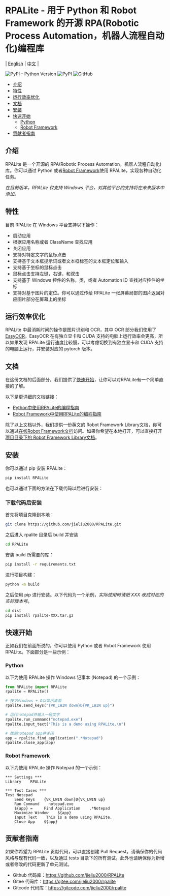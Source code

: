 # RPALite - 用于 Python 和 Robot Framework 的开源 RPA(Robotic Process Automation，机器人流程自动化)编程库

| [English](README.md) | [中文](README-zh.md) |


![PyPI - Python Version](https://img.shields.io/pypi/pyversions/RPALite) 
![PyPI](https://img.shields.io/pypi/v/RPALite) 
![GitHub](https://img.shields.io/github/license/jieliu2000/RPALite) 

* [介绍](#介绍)
* [特性](#特性)
* [运行效率优化](#运行效率优化)
* [文档](#文档)
* [安装](#安装)
* [快速开始](#快速开始)
    * [Python](#python)
    * [Robot Framework](#robot-framework)
* [贡献者指南](#贡献者指南)


## 介绍

RPALite 是一个开源的 RPA(Robotic Process Automation，机器人流程自动化)库。你可以通过 Python 或者[Robot Framework](https://robotframework.org/)使用 RPALite，实现各种自动化任务。

_在目前版本，RPALite 仅支持 Windows 平台，对其他平台的支持将在未来版本中添加。_

## 特性

目前 RPALite 在 Windows 平台支持以下操作：

- 启动应用
- 根据应用名称或者 ClassName 查找应用
- 关闭应用
- 支持对特定文字的鼠标点击
- 支持基于文本框提示词或者文本框标签的文本框定位和输入
- 支持基于坐标的鼠标点击
- 鼠标点击支持左键，右键，和双击
- 支持基于 Windows 控件的名称，类，或者 Automation ID 查找对应控件的坐标
- 支持对基于图片的定位。你可以通过传给 RPALite 一张屏幕局部的图片返回对应图片部分在屏幕上的坐标


## 运行效率优化

RPALite 中最消耗时间的操作是图片识别和 OCR，其中 OCR 部分我们使用了[EasyOCR](https://github.com/JaidedAI/EasyOCR)。EasyOCR 在有独立显卡和 CUDA 支持的电脑上运行效率会更高，所以如果发现 RPALite 运行速度比较慢，可以考虑切换到有独立显卡和 CUDA 支持的电脑上运行，并安装对应的 pytorch 版本。


## 文档
在这份文档的后面部分，我们提供了[快速开始](#快速开始)，让你可以对RPALite有一个简单直接的了解。

以下是更详细的文档链接：

- [Python中使用RPALite的编程指南](docs/zh/python/guide.md)
- [Robot Framework中使用RPALite的编程指南](docs/zh/robot/guide.md)

除了以上文档以外，我们提供一份英文的 Robot Framework Library文档，你可以通过[在线Robot Framework文档](https://jieliu2000.github.io/RPALite/docs/en/robot/RPALite.html)访问。如果你希望在本地打开，可以直接打开[项目目录下的 Robot Framework Library文档](docs/en/robot/RPALite.html)。

## 安装

你可以通过 pip 安装 RPALite：

```bash
pip install RPALite
```

也可以通过下面的方法在下载代码以后进行安装：

### 下载代码后安装

首先将项目克隆到本地：

```bash
git clone https://github.com/jieliu2000/RPALite.git
```

之后进入 rpalite 目录后 build 并安装

```bash
cd RPALite
```

安装 build 所需要的库：

```bash
pip install -r requirements.txt
```

进行项目构建：

```bash
python -m build
```

之后使用 pip 进行安装。以下代码为一个示例，*实际使用时请把 XXX 改成对应的实际版本号*。

```bash
cd dist
pip install rpalite-XXX.tar.gz
```

## 快速开始

正如我们在前面所说的，你可以使用 Python 或者 Robot Framework 使用 RPALite。下面部分是一些示例：

### Python

以下为使用 RPALite 操作 Windows 记事本 (Notepad) 的一个示例：

```python
from RPALite import RPALite
rpalite = RPALite()

# 按下Windows + D以显示桌面
rpalite.send_keys("{VK_LWIN down}D{VK_LWIN up}")

# 运行notepad并输入一段文字
rpalite.run_command("notepad.exe")
rpalite.input_text("This is a demo using RPALite.\n")

# 找到notepad app并关闭
app = rpalite.find_application(".*Notepad")
rpalite.close_app(app)
```

### Robot Framework

以下为使用 RPALite 操作 Notepad 的一个示例：

```robotframework
*** Settings ***
Library    RPALite

*** Test Cases ***
Test Notepad
    Send Keys    {VK_LWIN down}D{VK_LWIN up}
    Run Command    notepad.exe
    ${app} =     Find Application    .*Notepad
    Maximize Window    ${app}
    Input Text    This is a demo using RPALite.
    Close App    ${app}

```


## 贡献者指南

如果你希望为 RPALite 贡献代码，可以直接创建 Pull Request。请确保你的代码风格与现有代码一致，以及通过 tests 目录下的所有测试。此外也请确保你为新增或者修改的代码更新了单元测试。

- Github 代码库：https://github.com/jieliu2000/RPALite
- Gitee 代码库：https://gitee.com/jieliu2000/rpalite
- Gitcode 代码库：https://gitcode.com/jieliu2000/rpalite
